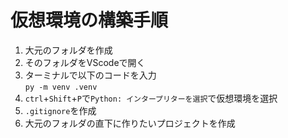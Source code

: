 # 仮想環境の構築手順

1. 大元のフォルダを作成
2. そのフォルダをVScodeで開く
3. ターミナルで以下のコードを入力  
   `py -m venv .venv`
4. `ctrl`+`Shift`+`P`で`Python: インタープリターを選択`で仮想環境を選択
5.  `.gitignore`を作成
6.  大元のフォルダの直下に作りたいプロジェクトを作成
